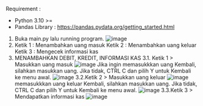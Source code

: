 Requirement : 
- Python 3.10 >=
- Pandas Library : https://pandas.pydata.org/getting_started.html


1.	Buka main.py lalu running program. 
![image](https://github.com/abdanhafidz/simple-finance-system-final-project-sem1-discreate-math/assets/71253590/8f8437b3-3978-4cf7-95d4-ab8a99c45edc)
2.	Ketik 1 : Menambahkan uang masuk
Ketik 2 : Menambahkan uang keluar
Ketik 3 : Mengecek informasi kas
3.	MENAMBAHKAN DEBIT, KREDIT, INFORMASI KAS
3.1.	Ketik 1 > Masukkan uang masuk
  	![image](https://github.com/abdanhafidz/simple-finance-system-final-project-sem1-discreate-math/assets/71253590/3b4eb0a7-5ee8-4bae-a944-c0a412eb60ad)
Jika ingin memasukkkan uang Kembali, silahkan masukkan uang. Jika tidak, CTRL C dan pilih Y untuk Kembali ke menu awal.
![image](https://github.com/abdanhafidz/simple-finance-system-final-project-sem1-discreate-math/assets/71253590/7e3c252f-f35f-4b39-94bc-7303b5aa4c25)
3.2.Ketik 2 > Masukkan uang keluar
  	![image](https://github.com/abdanhafidz/simple-finance-system-final-project-sem1-discreate-math/assets/71253590/600c4c7a-0b77-4388-81ea-4760596d0d04)
memasukkkan uang keluar Kembali, silahkan masukkan uang. Jika tidak, CTRL C dan pilih Y  untuk Kembali ke menu awal.
![image](https://github.com/abdanhafidz/simple-finance-system-final-project-sem1-discreate-math/assets/71253590/675e000f-b4aa-47a1-a6ca-1c3cfec04cf0)
3.3.Ketik 3 > Mendapatkan informasi kas
  	![image](https://github.com/abdanhafidz/simple-finance-system-final-project-sem1-discreate-math/assets/71253590/0118908c-0239-422d-9086-4236a08b3596)

